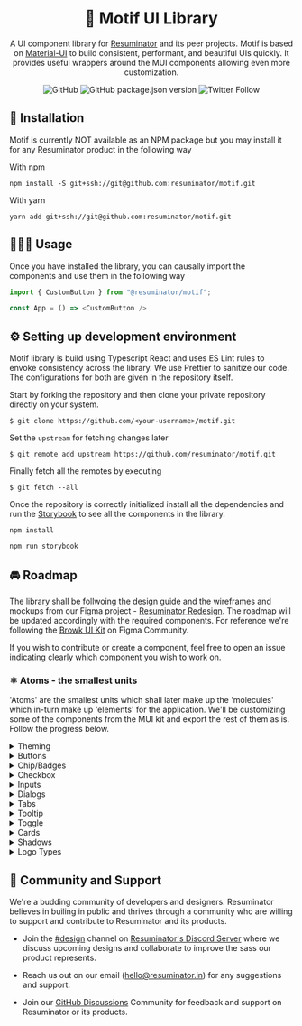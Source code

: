 <h1 align="center">🔮 Motif UI Library</h1>

<div align="center">

A UI component library for [Resuminator](https://resuminator.in) and its peer projects.
Motif is based on [Material-UI](https://material-ui.com/) to build consistent, performant, and beautiful UIs quickly. 
It provides useful wrappers around the MUI components allowing even more customization.

![GitHub](https://img.shields.io/github/license/resuminator/motif?style=flat-square) 
![GitHub package.json version](https://img.shields.io/github/package-json/v/resuminator/motif?style=flat-square)
![Twitter Follow](https://img.shields.io/twitter/follow/resuminator?style=social)

</div>

## 🧩 Installation
Motif is currently NOT available as an NPM package but you may install it for any Resuminator product in the following way

With npm 
```shell
npm install -S git+ssh://git@github.com:resuminator/motif.git
```

With yarn
```shell
yarn add git+ssh://git@github.com:resuminator/motif.git
```

## 👨🏻‍💻 Usage
Once you have installed the library, you can causally import the components and use them in the following way

```js
import { CustomButton } from "@resuminator/motif";

const App = () => <CustomButton />
```

## ⚙ Setting up development environment
Motif library is build using Typescript React and uses ES Lint rules to envoke consistency across the library. We use Prettier to sanitize our code. The configurations for both are given in the repository itself.

Start by forking the repository and then clone your private repository directly on your system.

```shell
$ git clone https://github.com/<your-username>/motif.git
```

Set the `upstream` for fetching changes later

```shell
$ git remote add upstream https://github.com/resuminator/motif.git
```

Finally fetch all the remotes by executing

```shell
$ git fetch --all
```

Once the repository is correctly initialized install all the dependencies and run the [Storybook](https://storybook.js.org/) to see all the components in the library.

```shell
npm install
```

```shell
npm run storybook
```

## 🚘 Roadmap
The library shall be follwoing the design guide and the wireframes and mockups from our Figma project - [Resuminator Redesign](bit.ly/resuminator-figma). The roadmap will be updated accordingly with the required components. For reference we're following the [Browk UI Kit](https://www.figma.com/community/file/817436609226882468) on Figma Community.

If you wish to contribute or create a component, feel free to open an issue indicating clearly which component you wish to work on.

### ⚛ Atoms - the smallest units
'Atoms' are the smallest units which shall later make up the 'molecules' which in-turn make up 'elements' for the application. We'll be customizing some of the components from the MUI kit and export the rest of them as is. Follow the progress below.

<details>
<summary> Theming </summary>
   <li> [X] Typography
   <li> [X] UI Kit
   <li> [ ] Color Scheme
</details>
<details>
<summary> Buttons</summary>  
   <li> [ ] Secondary (Light & Dark)
   <li> [ ] Primary (Light & Dark)
   <li> [ ] With Loader
   <li> [ ] Outlined
   <li> [ ] Flat
</details>
<details>
<summary> Chip/Badges </summary>
   <li> [ ] Contained
   <li> [ ] Outlined
   <li> [ ] Tags
   <li> [ ] Pro Badge
</details>
<details>
<summary> Checkbox </summary>
   <li> [ ] Default
   <li> [ ] With Label
</details>
<details>
<summary> Inputs </summary>
   <li> [ ] Default
   <li> [ ] With Hover
   <li> [ ] With Color 
   <li> [ ] With Icon (Left/Right/Both)
   <li> [ ] With Search
</details>
<details>
<summary> Dialogs </summary>
   <li> [ ] Default
   <li> [ ] Alert
   <li> [ ] Notice
   <li> [ ] With Action
   <li> [ ] With Form
</details>
<details>
<summary> Tabs  </summary>
   <li> [ ] Default
   <li> [ ] With line highlight
   <li> [ ] With color highlight
</details>
<details>
<summary> Tooltip </summary>
   <li> [ ] With Hover
   <li> [ ] With Direction
   <li> [ ] With Action
</details>
<details>
<summary> Toggle </summary>
   <li> [ ] With Icon
   <li> [ ] With Label
</details>
<details>
<summary> Cards </summary>
   <li> [ ] Rounded Card (4px, 8px, 16px)  
   <li> [ ] Flat Cards
   <li> [ ] With Hover
</details>
<details>
<summary> Shadows </summary>
   <li> [ ] Default
   <li> [ ] Colored
   <li> [ ] Hover
   <li> [ ] Active
</details>
<details>
<summary> Logo Types </summary>
   <li> [ ] Emblem
   <li> [ ] Emblem with Text
   <li> [ ] Only Text
</details>

## 🤗 Community and Support
We're a budding community of developers and designers. 
Resuminator believes in builing in public and thrives through a community who are willing to support and contribute to Resuminator and its products. 

* Join the [#design](https://discord.gg/4aCE49hzak) channel on [Resuminator's Discord Server](https://discord.gg/m8knsUfU5R) where we discuss upcoming designs and collaborate to improve the sass our product represents. 

* Reach us out on our email ([hello@resuminator.in](mailto:hello@resuminator.in)) for any suggestions and support.

* Join our [GitHub Discussions](https://github.com/resuminator/resuminator/discussions) Community for feedback and support on Resuminator or its products.